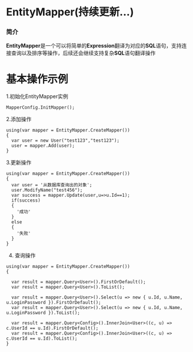 # EntityMapper(持续更新...)

### 简介
**EntityMapper**是一个可以将简单的**Expression**翻译为对应的**SQL**语句，支持连接查询以及排序等操作，后续还会继续支持复杂**SQL**语句翻译操作
# 基本操作示例

  1.初始化EntityMapper实例
  ```
  MapperConfig.InitMapper();
  ```
  2.添加操作
  ```
  using(var mapper = EntityMapper.CreateMapper())
  {
    var user = new User("test123","test123");
    user = mapper.Add(user);
  }
  ```
  3.更新操作
  ```
  using(var mapper = EntityMapper.CreateMapper())
  {
    var user = '从数据库查询出的对象';
    user.ModifyName("test456");
    var success = mapper.Update(user,u=>u.Id==1);
    if(success)
    {
      '成功'
    }
    else
    {
      '失败'
    }
  }
  ```
  4. 查询操作
  ```
  using(var mapper = EntityMapper.CreateMapper())
  {
    
    var result = mapper.Query<User>().FirstOrDefault();
    var result = mapper.Query<User>().ToList();
    
    var result = mapper.Query<User>().Select(u => new { u.Id, u.Name, u.LoginPassword }).FirstOrDefault();
    var result = mapper.Query<User>().Select(u => new { u.Id, u.Name, u.LoginPassword }).ToList();
    
    var result = mapper.Query<Config>().InnerJoin<User>((c, u) => c.UserId == u.Id).FirstOrDefault();
    var result = mapper.Query<Config>().InnerJoin<User>((c, u) => c.UserId == u.Id).ToList();
  }
  ```

